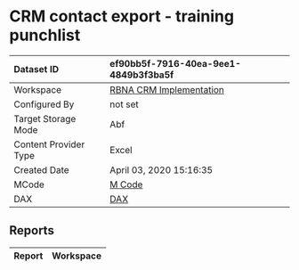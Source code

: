 



# CRM contact export - training punchlist

|Dataset ID|ef90bb5f-7916-40ea-9ee1-4849b3f3ba5f|
| :--- | :--- |
|Workspace|[RBNA CRM Implementation](../Workspaces/RBNA-CRM-Implementation.md)|
|Configured By|not set|
|Target Storage Mode|Abf|
|Content Provider Type|Excel|
|Created Date|April 03, 2020 15:16:35|
|MCode|[M Code](./CRM-contact-export---training-punchlist/mcode.md)|
|DAX|[DAX](./CRM-contact-export---training-punchlist/dax.md)|

## Reports

|Report|Workspace|
| :--- | :--- |
